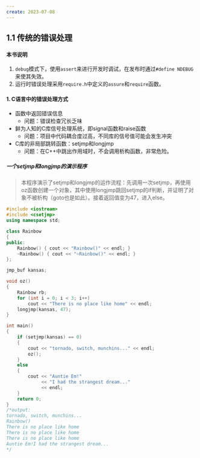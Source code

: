 ```yaml
---
create: 2023-07-08
---
```

## 1.1 传统的错误处理

#### 本书说明

1. `debug`模式下，使用`assert`来进行开发时调试，在发布时通过`#define NDEBUG`来使其失效。
2. 运行时错误处理采用`require.h`中定义的`assure`和`require`函数。

#### 1. C语言中的错误处理方式

* 函数中返回错误信息
	* 问题：错误检查冗长乏味
* 鲜为人知的C库信号处理系统，即signal函数和raise函数
	* 问题：项目中代码耦合度过高，不同库的信号值可能会发生冲突
* C库的非局部跳转函数：setjmp和longjmp
	* 问题：在C++中跳出作用域时，不会调用析构函数，非常危险。

##### 一个setjmp和longjmp的演示程序

> 本程序演示了setjmp和longjmp的运作流程：先调用一次setjmp，再使用oz函数创建一个对象，其中使用longjmp跳回setjmp的if判断，并证明了对象不被析构（goto也是如此）。接着返回值变为47，进入else。

```C++
#include <iostream>
#include <csetjmp>
using namespace std;

class Rainbow
{
public:
    Rainbow() { cout << "Rainbow()" << endl; }
    ~Rainbow() { cout << "~Rainbow()" << endl; }
};

jmp_buf kansas;

void oz()
{
    Rainbow rb;
    for (int i = 0; i < 3; i++)
        cout << "There is no place like home" << endl;
    longjmp(kansas, 47);
}

int main()
{
    if (setjmp(kansas) == 0)
    {
        cout << "tornado, switch, munchins..." << endl;
        oz();
    }
    else
    {
        cout << "Auntie Em!"
             << "I had the strangest dream..."
             << endl;
    }
    return 0;
}
/*output:
tornado, switch, munchins...
Rainbow()
There is no place like home
There is no place like home
There is no place like home
Auntie Em!I had the strangest dream...
*/
```

